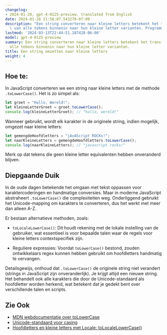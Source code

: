 ```yaml
---
changelog:
- 2024-01-28, gpt-4-0125-preview, translated from English
date: 2024-01-28 21:58:07.543270-07:00
description: "Een string converteren naar kleine letters betekent het transformeren\
  \ van alle tekens binnenin naar hun kleine letter varianten. Programmeurs doen dit\u2026"
lastmod: '2024-03-13T22:44:51.187428-06:00'
model: gpt-4-0125-preview
summary: Een string converteren naar kleine letters betekent het transformeren van
  alle tekens binnenin naar hun kleine letter varianten.
title: Een string omzetten naar kleine letters
weight: 4
---
```


## Hoe te:
In JavaScript converteren we een string naar kleine letters met de methode `.toLowerCase()`. Het is zo simpel als:

```javascript
let groet = "Hallo, Wereld!";
let kleineLetterGroet = groet.toLowerCase();
console.log(kleineLetterGroet); // "hallo, wereld!"
```

Wanneer gebruikt, wordt elk karakter in de originele string, indien mogelijk, omgezet naar kleine letters:

```javascript
let gemengdeHoofdletters = "jAvAScript ROCKs!";
let naarKleineLetters = gemengdeHoofdletters.toLowerCase();
console.log(naarKleineLetters); // "javascript rocks!"
```

Merk op dat tekens die geen kleine letter equivalenten hebben onveranderd blijven.

## Diepgaande Duik
In de oude dagen betekende het omgaan met tekst oppassen voor karaktercoderingen en handmatige conversies. Maar in moderne JavaScript abstraheert `.toLowerCase()` die complexiteiten weg. Onderliggend gebruikt het Unicode-mapping om karakters te converteren, dus het werkt met meer dan alleen A-Z.

Er bestaan alternatieve methoden, zoals:

- `toLocaleLowerCase()`: Dit houdt rekening met de lokale instelling van de gebruiker, wat essentieel is voor bepaalde talen waar de regels voor kleine letters contextspecifiek zijn.

- Reguliere expressies: Voordat `toLowerCase()` bestond, zouden ontwikkelaars regex kunnen hebben gebruikt om hoofdletters handmatig te vervangen.

Detailsgewijs, onthoud dat `.toLowerCase()` de originele string niet verandert (strings in JavaScript zijn onveranderlijk). Je krijgt altijd een nieuwe string. Het behandelt ook alle karakters die door de Unicode-standaard als hoofdletter worden herkend, wat betekent dat je gedekt bent over verschillende talen en scripts.

## Zie Ook
- [MDN webdocumentatie over toLowerCase](https://developer.mozilla.org/en-US/docs/Web/JavaScript/Reference/Global_Objects/String/toLowerCase)
- [Unicode-standaard voor casing](https://unicode.org/reports/tr21/tr21-5.html)
- [Hoofdletters en kleine letters met Locale: toLocaleLowerCase()](https://developer.mozilla.org/en-US/docs/Web/JavaScript/Reference/Global_Objects/String/toLocaleLowerCase)
